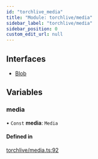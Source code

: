 ```yaml
---
id: "torchlive_media"
title: "Module: torchlive/media"
sidebar_label: "torchlive/media"
sidebar_position: 0
custom_edit_url: null
---
```


## Interfaces

- [Blob](../interfaces/torchlive_media.blob.md)

## Variables

### media

• `Const` **media**: `Media`

#### Defined in

[torchlive/media.ts:92](https://github.com/facebookresearch/playtorch/blob/5b3d5a4/react-native-pytorch-core/src/torchlive/media.ts#L92)
